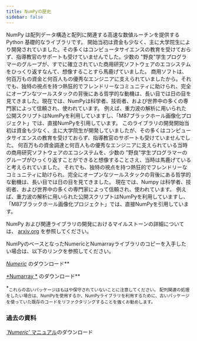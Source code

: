 ```yaml
---
title: NumPyの歴史
sidebar: false
---
```


NumPy は配列データ構造と配列に関連する高速な数値ルーチンを提供する Python 基礎的なライブラリです。 開始当初は資金も少なく、主に大学院生により開発されていました。その多くはコンピュータサイエンスの教育を受けておらず、指導教官のサポートも受けていませんでした。少数の "野良"学生プログラマーのグループが、すでに確立されていた商用研究ソフトウェアのエコシステムをひっくり返すなんて、想像することすら馬鹿げていました。
商用ソフトは、何百万もの資金と何百人もの優秀なエンジニアに支えられていましたから。それでも、独特の視点を持つ熱狂的でフレンドリーなコミュニティに助けられ、完全にオープンなツールスタックの背後にある哲学的な動機は、長い目では日の目を見てきました。現在では、NumPyは科学者、技術者、および世界中の多くの専門家によって信頼され、使われています。 例えば、重力波の解析に用いられた公開スクリプトはNumPyを利用していますし、「M87ブラックホール画像化プロジェクト」では、直接NumPyを引用しています。 このライブラリの開発開始当初は資金も少なく、主に大学院生が開発していましたが、その多くはコンピュータサイエンスの教育を受けておらず、指導教官のサポートも受けていませんでした。 何百万もの資金調達と何百人もの優秀なエンジニアに支えられている当時の商用研究ソフトウェアのエコシステムを、少数の "野良"学生プログラマーのグループがひっくり返すことができると想像することさえ、当時は馬鹿げていると考えられていました。 それでも、独特の視点を持つ熱狂的でフレンドリーなコミュニティに助けられ、完全にオープンなツールスタックの背後にある哲学的な動機は、長い目では日の目を見てきました。  現在では、Numpy は科学者、技術者、および世界中の多くの専門家によって信頼され、使われています。 例えば、重力波の解析に用いられた公開スクリプトはNumPyを利用していますし、「M87ブラックホール画像化プロジェクト」では、直接NumPyを引用しています。

NumPy および関連ライブラリの開発におけるマイルストーンの詳細については、 [arxiv.org](arxiv.org/abs/1907.10121) を参照してください。

NumPyのベースとなったNumericとNumarrayライブラリのコピーを入手したい場合は、以下のリンクを参照してください。

[ _Numeric_](https://sourceforge.net/projects/numpy/files/Old%20Numeric/) のダウンロード\*\*

[\*Numarray \*](https://sourceforge.net/projects/numpy/files/Old%20Numarray/) のダウンロード\*\*

\*<sub>これらの古いパッケージはもはや保守されていないことに注意してください。 配列関連の処理をしたい場合は、NumPyを使用するか、NumPyライブラリを利用するために、古いパッケージを使っていた既存のコードをリファクタリングすることを強くお勧めします。</p>

### 過去の資料

[_\`Numeric'_ マニュアル](static/numeric-manual.pdf)のダウンロード

